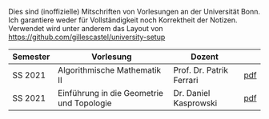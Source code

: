 Dies sind (inoffizielle) Mitschriften von Vorlesungen an der Universität Bonn.
Ich garantiere weder für Vollständigkeit noch Korrektheit der Notizen.
Verwendet wird unter anderem das Layout von
https://github.com/gillescastel/university-setup


| Semester | Vorlesung | Dozent | |
| --- | --- | --- | --- |
| SS 2021 | Algorithmische Mathematik II | Prof. Dr. Patrik Ferrari | [pdf](https://github.com/kesslermaximilian/LectureNotesBonn/algorithmische-mathematik-2/master.pdf) |
| SS 2021 | Einführung in die Geometrie und Topologie | Dr. Daniel Kasprowski | [pdf](https://github.com/kesslermaximilian/LectureNotesBonn/blob/master/algorithmische-mathematik-2/master.pdf)|
